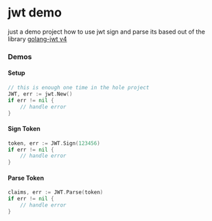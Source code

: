 # jwt demo
just a demo project how to use jwt sign and parse
its based out of the library [golang-jwt v4](github.com/golang-jwt/jwt)

### Demos
#### Setup
```go
// this is enough one time in the hole project 
JWT, err := jwt.New()
if err != nil {
    // handle error
}
```

#### Sign Token
```go
token, err := JWT.Sign(123456)
if err != nil {
	// handle error
}
```
#### Parse Token

```go
claims, err := JWT.Parse(token)
if err != nil {
    // handle error	
}
```


